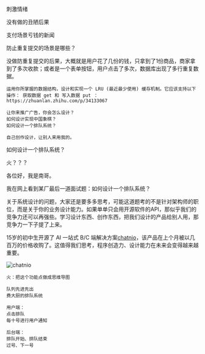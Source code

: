 刺激情绪

没有做的丑陋后果

支付场景亏钱的新闻

防止重复提交的场景是哪些？





没做防重复提交的后果，大概就是用户花了几份的钱，只拿到了1份商品，商家拿到了多次收款；或者是一个表单按钮，用户点击了多次，数据库出现了多行重复数据。



```
运用你所掌握的数据结构，设计和实现一个 LRU (最近最少使用) 缓存机制。它应该支持以下操作： 获取数据 get 和 写入数据 put ：https://zhuanlan.zhihu.com/p/34133067

让你来推广广告，你会怎么设计？
如何设计实现中国象棋？
如何设计一个排队系统？

自己创作设计，让别人来用我的。
```





如何设计一个排队系统？

火？？？



各位好，我是南哥。

我在网上看到某厂最后一道面试题：如何设计一个排队系统？

关于系统设计的问题，大家还是要多多思考，可能这道题考的不是针对架构师的职位，而是关于你的业务设计能力。如果单单只会用开源软件的API，那似乎我们的竞争力还可以再强些。学习设计东西、创作东西，把我们设计的产品给别人用，那竞争力一下子提了上来。

15岁的初中生开源了 AI 一站式 B/C 端解决方案[chatnio](https://github.com/zmh-program/chatnio)，该产品在上个月被以几百万的价格收购了。这值得我们思考，程序创造力、设计能力在未来会变得越来越重要。

![chatnio](C:\Users\Mozat\Desktop\chatnio.png)





```
火：把这个功能点做成思维导图

队列先进先出
费大厨的排队系统

用户端：
点击排队
每十号进行用户通知

后台端：
排队开始、排队结束
过号、下一号
```



